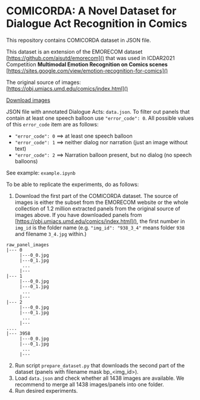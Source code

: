 # COMICORDA: A Novel Dataset for Dialogue Act Recognition in Comics

This repository contains COMICORDA dataset in JSON file.

This dataset is an extension of the EMORECOM dataset [https://github.com/aisutd/emorecom]() that was used in ICDAR2021 Competition **Multimodal Emotion Recognition on Comics scenes**
 [https://sites.google.com/view/emotion-recognition-for-comics]()


The original source of images: [https://obj.umiacs.umd.edu/comics/index.html]()

[Download images](https://obj.umiacs.umd.edu/comics/raw_panel_images.tar.gz)

JSON file with annotated Dialogue Acts: `data.json`. To filter out panels that contain at least one speech balloon use `"error_code": 0`. All possible values of this `error_code` item are as follows:
 - `"error_code": 0` ==> at least one speech balloon
 - `"error_code": 1` ==> neither dialog nor narration (just an image without text)
 - `"error_code": 2` ==> Narration balloon present, but no dialog (no speech balloons)

See example: `example.ipynb`

To be able to replicate the experiments, do as follows:

1. Download the first part of the COMICORDA dataset. The source of images is either the subset from the EMORECOM website or the whole collection of 1.2 million extracted panels from the original source of images above. If you have downloaded panels from [https://obj.umiacs.umd.edu/comics/index.html](), the first number in `img_id` is the folder name (e.g. `"img_id": "938_3_4"` means folder `938` and filename `3_4.jpg` within.)

```
raw_panel_images
|--- 0
     |---0_0.jpg
     |---0_1.jpg
      ...
     |---
|--- 1
     |---0_0.jpg
     |---0_1.jpg
      ...
     |---
|--- 2
     |---0_0.jpg
     |---0_1.jpg
      ...
     |---
....
|--- 3958
     |---0_0.jpg
     |---0_1.jpg
      ...
     |---
```

2. Run script `prepare_dataset.py` that downloads the second part of the dataset (panels with filename mask bp_<img_id>).
3. Load `data.json` and check whether all 1438 images are available. We recommend to merge all 1438 images/panels into one folder.
4. Run desired experiments.
